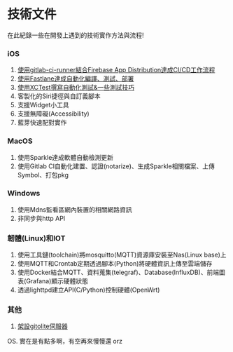 技術文件
====

在此紀錄一些在開發上遇到的技術實作方法與流程!

### iOS
1. [使用gitlab-ci-runner結合Firebase App Distribution達成CI/CD工作流程](GitLab_Ci_&_Firebase)
1. [使用Fastlane達成自動化編譯、測試、部署](Fastlane)
1. [使用XCTest撰寫自動化測試&一些測試技巧](UITest_iOS)
1. 客製化的Siri捷徑與自訂義腳本
1. 支援Widget小工具
1. 支援無障礙(Accessibility)
1. 藍芽快速配對實作

### MacOS
1. 使用Sparkle達成軟體自動檢測更新
1. 使用Gitlab CI自動化建置、認證(notarize)、生成Sparkle相關檔案、上傳Symbol、打包pkg

### Windows

1. 使用Mdns監看區網內裝置的相關網路資訊
1. 非同步與http API

### 韌體(Linux)和IOT

1. 使用工具鏈(toolchain)將mosquitto(MQTT)資源庫安裝至Nas(Linux base)上
1. 使用MQTT和Crontab定期透過腳本(Python)將硬體資訊上傳至雲端儲存
1. 使用Docker結合MQTT、資料蒐集(telegraf)、Database(InfluxDB)、前端圖表(Grafana)顯示硬體狀態
1. 透過lighttpd建立API(C/Python)控制硬體(OpenWrt)


### 其他
1. [架設gitolite伺服器](Gitolite_Server)

OS. 實在是有點多啊，有空再來慢慢還 orz
